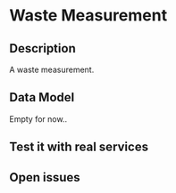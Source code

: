 # Waste Measurement

## Description

A waste measurement.

## Data Model

Empty for now..

## Test it with real services

## Open issues
